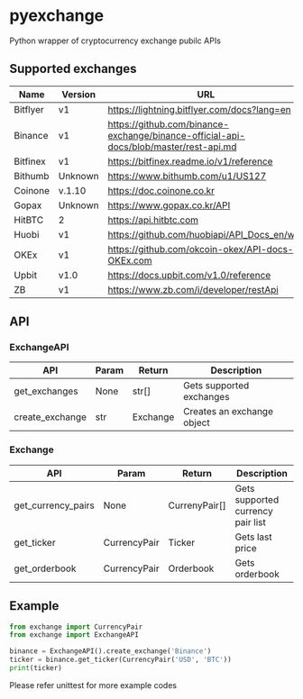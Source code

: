 # pyexchange
Python wrapper of cryptocurrency exchange pubilc APIs

## Supported exchanges
| Name | Version | URL |
|---|---|---|
| Bitflyer  | v1 | https://lightning.bitflyer.com/docs?lang=en |
| Binance  | v1 | https://github.com/binance-exchange/binance-official-api-docs/blob/master/rest-api.md |
| Bitfinex  | v1 | https://bitfinex.readme.io/v1/reference |
| Bithumb  | Unknown | https://www.bithumb.com/u1/US127 |
| Coinone  | v.1.10 | https://doc.coinone.co.kr |
| Gopax  | Unknown | https://www.gopax.co.kr/API |
| HitBTC  | 2 | https://api.hitbtc.com |
| Huobi  | v1 | https://github.com/huobiapi/API_Docs_en/wiki |
| OKEx  | v1 | https://github.com/okcoin-okex/API-docs-OKEx.com |
| Upbit  | v1.0 | https://docs.upbit.com/v1.0/reference |
| ZB  | v1 | https://www.zb.com/i/developer/restApi |

## API
### ExchangeAPI
| API  | Param  | Return | Description |
|---|---|---|--|
| get_exchanges | None | str[] | Gets supported exchanges |
| create_exchange | str | Exchange | Creates an exchange object |

### Exchange
| API  | Param  | Return | Description |
|---|---|---|---|
| get_currency_pairs | None | CurrenyPair[] | Gets supported currency pair list |
| get_ticker | CurrencyPair | Ticker | Gets last price |
| get_orderbook | CurrencyPair | Orderbook | Gets orderbook |

## Example
```python
from exchange import CurrencyPair
from exchange import ExchangeAPI

binance = ExchangeAPI().create_exchange('Binance')
ticker = binance.get_ticker(CurrencyPair('USD', 'BTC'))
print(ticker)
```
Please refer unittest for more example codes